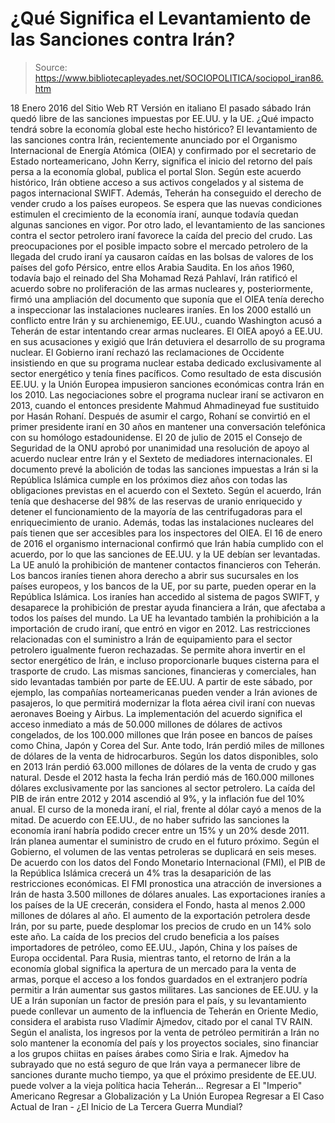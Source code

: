 # ¿Qué Significa el Levantamiento de las Sanciones contra Irán?

> Source: https://www.bibliotecapleyades.net/SOCIOPOLITICA/sociopol_iran86.htm

18 Enero 2016
del Sitio Web RT
Versión en italiano
El pasado sábado
Irán quedó libre de las sanciones impuestas por EE.UU. y la UE.
¿Qué impacto tendrá sobre la economía global
este hecho histórico?
El levantamiento de las sanciones contra Irán, recientemente anunciado por el Organismo Internacional de Energía Atómica (OIEA) y confirmado por el secretario de Estado norteamericano, John Kerry, significa el inicio del retorno del país persa a la economía global, publica el portal Slon.
Según este acuerdo histórico, Irán obtiene acceso a sus activos congelados y al sistema de pagos internacional SWIFT.
Además, Teherán ha conseguido el derecho de vender crudo a los países europeos. Se espera que las nuevas condiciones estimulen el crecimiento de la economía iraní, aunque todavía quedan algunas sanciones en vigor.
Por otro lado, el levantamiento de las sanciones contra el sector petrolero iraní favorece la caída del precio del crudo.
Las preocupaciones por el posible impacto sobre el mercado petrolero de la llegada del crudo iraní ya causaron caídas en las bolsas de valores de los países del gofo Pérsico, entre ellos Arabia Saudita.
En los años 1960, todavía bajo el reinado del Sha Mohamad Rezá Pahlaví, Irán ratificó el acuerdo sobre no proliferación de las armas nucleares y, posteriormente, firmó una ampliación del documento que suponía que el OIEA tenía derecho a inspeccionar las instalaciones nucleares iraníes.
En los 2000 estalló un conflicto entre Irán y su archienemigo, EE.UU., cuando Washington acusó a Teherán de estar intentando crear armas nucleares.
El OIEA apoyó a EE.UU. en sus acusaciones y exigió que Irán detuviera el desarrollo de su programa nuclear. El Gobierno iraní rechazó las reclamaciones de Occidente insistiendo en que su programa nuclear estaba dedicado exclusivamente al sector energético y tenía fines pacíficos.
Como resultado de esta discusión EE.UU. y la Unión Europea impusieron sanciones económicas contra Irán en los 2010.
Las negociaciones sobre el programa nuclear iraní se activaron en 2013, cuando el entonces presidente Mahmud Ahmadineyad fue sustituido por Hasán Rohaní.
Después de asumir el cargo, Rohaní se convirtió en el primer presidente iraní en 30 años en mantener una conversación telefónica con su homólogo estadounidense.
El 20 de julio de 2015 el Consejo de Seguridad de la ONU aprobó por unanimidad una resolución de apoyo al acuerdo nuclear entre Irán y el Sexteto de mediadores internacionales. El documento prevé la abolición de todas las sanciones impuestas a Irán si la República Islámica cumple en los próximos diez años con todas las obligaciones previstas en el acuerdo con el Sexteto.
Según el acuerdo, Irán tenía que deshacerse del 98% de las reservas de uranio enriquecido y detener el funcionamiento de la mayoría de las centrifugadoras para el enriquecimiento de uranio.
Además, todas las instalaciones nucleares del país tienen que ser accesibles para los inspectores del OIEA.
El 16 de enero de 2016 el organismo internacional confirmó que Irán había cumplido con el acuerdo, por lo que las sanciones de EE.UU. y la UE debían ser levantadas.
La UE anuló la prohibición de mantener contactos financieros con Teherán.
Los bancos iraníes tienen ahora derecho a abrir sus sucursales en los países europeos, y los bancos de la UE, por su parte, pueden operar en la República Islámica. Los iraníes han accedido al sistema de pagos SWIFT, y desaparece la prohibición de prestar ayuda financiera a Irán, que afectaba a todos los países del mundo.
La UE ha levantado también la prohibición a la importación de crudo iraní, que entró en vigor en 2012. Las restricciones relacionadas con el suministro a Irán de equipamiento para el sector petrolero igualmente fueron rechazadas.
Se permite ahora invertir en el sector energético de Irán, e incluso proporcionarle buques cisterna para el trasporte de crudo.
Las mismas sanciones, financieras y comerciales, han sido levantadas también por parte de EE.UU. A partir de este sábado, por ejemplo, las compañías norteamericanas pueden vender a Irán aviones de pasajeros, lo que permitirá modernizar la flota aérea civil iraní con nuevas aeronaves Boeing y Airbus.
La implementación del acuerdo significa el acceso inmediato a más de 50.000 millones de dólares de activos congelados, de los 100.000 millones que Irán posee en bancos de países como China, Japón y Corea del Sur.
Ante todo, Irán perdió miles de millones de dólares de la venta de hidrocarburos.
Según los datos disponibles, solo en 2013 Irán perdió 63.000 millones de dólares de la venta de crudo y gas natural. Desde el 2012 hasta la fecha Irán perdió más de 160.000 millones dólares exclusivamente por las sanciones al sector petrolero.
La caída del PIB de irán entre 2012 y 2014 ascendió al 9%, y la inflación fue del 10% anual. El curso de la moneda iraní, el rial, frente al dólar cayó a menos de la mitad.
De acuerdo con EE.UU., de no haber sufrido las sanciones la economía iraní habría podido crecer entre un 15% y un 20% desde 2011.
Irán planea aumentar el suministro de crudo en el futuro próximo.
Según el Gobierno, el volumen de las ventas petroleras se duplicará en seis meses. De acuerdo con los datos del Fondo Monetario Internacional (FMI), el PIB de la República Islámica crecerá un 4% tras la desaparición de las restricciones económicas.
El FMI pronostica una atracción de inversiones a Irán de hasta 3.500 millones de dólares anuales. Las exportaciones iraníes a los países de la UE crecerán, considera el Fondo, hasta al menos 2.000 millones de dólares al año.
El aumento de la exportación petrolera desde Irán, por su parte, puede desplomar los precios de crudo en un 14% solo este año.
La caída de los precios del crudo beneficia a los países importadores de petróleo, como EE.UU., Japón, China y los países de Europa occidental.
Para Rusia, mientras tanto, el retorno de Irán a la economía global significa la apertura de un mercado para la venta de armas, porque el acceso a los fondos guardados en el extranjero podría permitir a Irán aumentar sus gastos militares.
Las sanciones de EE.UU. y la UE a Irán suponían un factor de presión para el país, y su levantamiento puede conllevar un aumento de la influencia de Teherán en Oriente Medio, considera el arabista ruso Vladímir Ajmedov, citado por el canal TV RAIN.
Según el analista, los ingresos por la venta de petróleo permitirán a Irán no solo mantener la economía del país y los proyectos sociales, sino financiar a los grupos chiitas en países árabes como Siria e Irak.
Ajmedov ha subrayado que no está seguro de que Irán vaya a permanecer libre de sanciones durante mucho tiempo, ya que el próximo presidente de EE.UU. puede volver a la vieja política hacia Teherán...
Regresar a El "Imperio" Americano
Regresar a Globalización y La Unión Europea
Regresar a El Caso Actual de Iran - ¿El Inicio de La Tercera Guerra Mundial?
